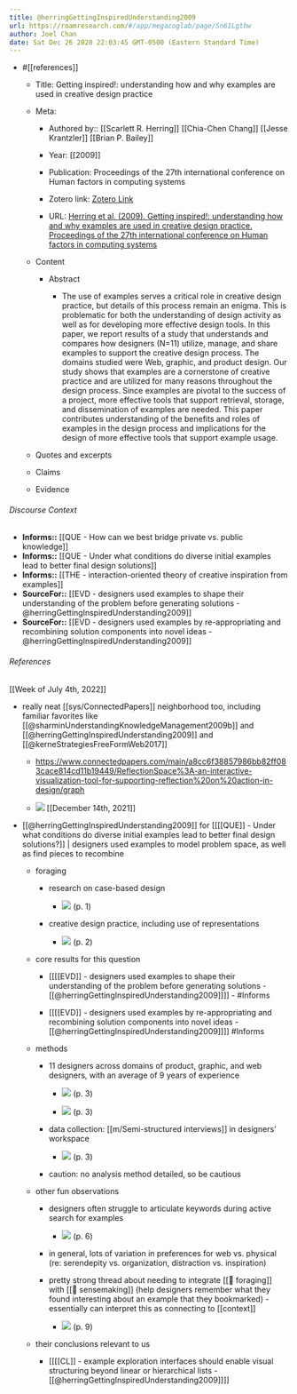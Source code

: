 ```yaml
---
title: @herringGettingInspiredUnderstanding2009
url: https://roamresearch.com/#/app/megacoglab/page/Sn61Lgthw
author: Joel Chan
date: Sat Dec 26 2020 22:03:45 GMT-0500 (Eastern Standard Time)
---
```


- #[[references]]

    - Title: Getting inspired!: understanding how and why examples are used in creative design practice

    - Meta:

        - Authored by:: [[Scarlett R. Herring]] [[Chia-Chen Chang]] [[Jesse Krantzler]] [[Brian P. Bailey]]

        - Year: [[2009]]

        - Publication: Proceedings of the 27th international conference on Human factors in computing systems

        - Zotero link: [Zotero Link](zotero://select/items/1_3MANBEPK)

        - URL: [Herring et al. (2009). Getting inspired!: understanding how and why examples are used in creative design practice. Proceedings of the 27th international conference on Human factors in computing systems](undefined)

    - Content

        - Abstract

            - The use of examples serves a critical role in creative design practice, but details of this process remain an enigma. This is problematic for both the understanding of design activity as well as for developing more effective design tools. In this paper, we report results of a study that understands and compares how designers (N=11) utilize, manage, and share examples to support the creative design process. The domains studied were Web, graphic, and product design. Our study shows that examples are a cornerstone of creative practice and are utilized for many reasons throughout the design process. Since examples are pivotal to the success of a project, more effective tools that support retrieval, storage, and dissemination of examples are needed. This paper contributes understanding of the benefits and roles of examples in the design process and implications for the design of more effective tools that support example usage.

    - Quotes and excerpts

    - Claims

    - Evidence

###### Discourse Context

- **Informs::** [[QUE - How can we best bridge private vs. public knowledge]]
- **Informs::** [[QUE - Under what conditions do diverse initial examples lead to better final design solutions]]
- **Informs::** [[THE - interaction-oriented theory of creative inspiration from examples]]
- **SourceFor::** [[EVD - designers used examples to shape their understanding of the problem before generating solutions - @herringGettingInspiredUnderstanding2009]]
- **SourceFor::** [[EVD - designers used examples by re-appropriating and recombining solution components into novel ideas - @herringGettingInspiredUnderstanding2009]]

###### References

[[Week of July 4th, 2022]]

- really neat [[sys/ConnectedPapers]] neighborhood too, including familiar favorites like [[@sharminUnderstandingKnowledgeManagement2009b]] and [[@herringGettingInspiredUnderstanding2009]] and [[@kerneStrategiesFreeFormWeb2017]]

    - https://www.connectedpapers.com/main/a8cc6f38857986bb82ff083cace814cd11b19449/ReflectionSpace%3A-an-interactive-visualization-tool-for-supporting-reflection%20on%20action-in-design/graph

    - ![](https://firebasestorage.googleapis.com/v0/b/firescript-577a2.appspot.com/o/imgs%2Fapp%2Fmegacoglab%2Fk7ZbZ1_9Uv.57.47.gif?alt=media&token=11a6a742-96da-454f-b25b-111834e9bd55)
[[December 14th, 2021]]

- [[@herringGettingInspiredUnderstanding2009]] for [[[[QUE]] - Under what conditions do diverse initial examples lead to better final design solutions?]] | designers used examples to model problem space, as well as find pieces to recombine

    - foraging

        - research on case-based design

            - ![](https://firebasestorage.googleapis.com/v0/b/firescript-577a2.appspot.com/o/imgs%2Fapp%2Fmegacoglab%2FD87OGof8zs.png?alt=media&token=5d72aeb3-0e78-4010-a5e7-195bc1861cd1) (p. 1)

        - creative design practice, including use of representations

            - ![](https://firebasestorage.googleapis.com/v0/b/firescript-577a2.appspot.com/o/imgs%2Fapp%2Fmegacoglab%2FDl4r7Zc1tG.png?alt=media&token=52a2010c-271a-4939-bc4e-b8ef6fcb9568) (p. 2)

    - core results for this question

        - [[[[EVD]] - designers used examples to shape their understanding of the problem before generating solutions - [[@herringGettingInspiredUnderstanding2009]]]] - #Informs

        - [[[[EVD]] - designers used examples by re-appropriating and recombining solution components into novel ideas - [[@herringGettingInspiredUnderstanding2009]]]] #Informs

    - methods

        - 11 designers across domains of product, graphic, and web designers, with an average of 9 years of experience

            - ![](https://firebasestorage.googleapis.com/v0/b/firescript-577a2.appspot.com/o/imgs%2Fapp%2Fmegacoglab%2FuXyN7fMJAx.png?alt=media&token=43faf35a-375f-438e-af80-c9786ffd37da) (p. 3)

            - ![](https://firebasestorage.googleapis.com/v0/b/firescript-577a2.appspot.com/o/imgs%2Fapp%2Fmegacoglab%2FUt6KBs2oxz.png?alt=media&token=670f297f-b720-464d-afc5-1779c537be6e) (p. 3)

        - data collection: [[m/Semi-structured interviews]] in designers' workspace

            - ![](https://firebasestorage.googleapis.com/v0/b/firescript-577a2.appspot.com/o/imgs%2Fapp%2Fmegacoglab%2FUWWgi-A4ia.png?alt=media&token=4609acad-e8d3-49d0-a034-6da25e5c4255) (p. 3)

        - caution: no analysis method detailed, so be cautious

    - other fun observations

        - designers often struggle to articulate keywords during active search for examples

            - ![](https://firebasestorage.googleapis.com/v0/b/firescript-577a2.appspot.com/o/imgs%2Fapp%2Fmegacoglab%2FJsJf9T3192.png?alt=media&token=7746936f-a67e-480c-96ac-0fac3bc46962) (p. 6)

        - in general, lots of variation in preferences for web vs. physical (re: serendepity vs. organization, distraction vs. inspiration)

        - pretty strong thread about needing to integrate [[🧱 foraging]] with [[🧱 sensemaking]] (help designers remember what they found interesting about an example that they bookmarked) - essentially can interpret this as connecting to [[context]]

            - ![](https://firebasestorage.googleapis.com/v0/b/firescript-577a2.appspot.com/o/imgs%2Fapp%2Fmegacoglab%2Fw5j2l2tAl2.png?alt=media&token=17e0d1e3-de70-45ad-94cd-aac7db685e69) (p. 9)

    - their conclusions relevant to us

        - [[[[CL]] - example exploration interfaces should enable visual structuring beyond linear or hierarchical lists - [[@herringGettingInspiredUnderstanding2009]]]]
